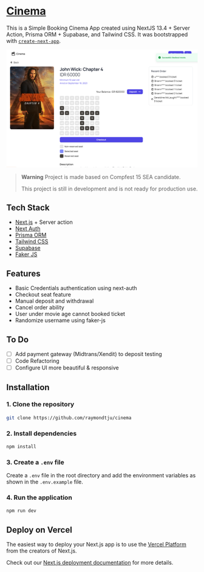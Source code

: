 # [Cinema](https://cn.recrav.com/)

This is a Simple Booking Cinema App created using NextJS 13.4 + Server Action, Prisma ORM + Supabase, and Tailwind CSS. It was bootstrapped with [`create-next-app`](https://github.com/vercel/next.js/tree/canary/packages/create-next-app).

[![Cinema](./public/ss.png)]([https://cn.recrav.com/])

> **Warning**
> Project is made based on Compfest 15 SEA candidate.
> 
> This project is still in development and is not ready for production use.

## Tech Stack

- [Next.js](https://nextjs.org) + Server action
- [Next Auth](https://next-auth.js.org)
- [Prisma ORM](https://prisma.io)
- [Tailwind CSS](https://tailwindcss.com)
- [Supabase](https://supabase.com)
- [Faker JS](https://fakerjs.dev/)

## Features

- Basic Credentials authentication using next-auth
- Checkout seat feature
- Manual deposit and withdrawal
- Cancel order ability
- User under movie age cannot booked ticket
- Randomize username using faker-js

## To Do

- [ ] Add payment gateway (Midtrans/Xendit) to deposit testing
- [ ] Code Refactoring
- [ ] Configure UI more beautiful & responsive

## Installation

### 1. Clone the repository

```bash
git clone https://github.com/raymondtju/cinema
```

### 2. Install dependencies

```bash
npm install
```

### 3. Create a `.env` file

Create a `.env` file in the root directory and add the environment variables as shown in the `.env.example` file.

### 4. Run the application

```bash
npm run dev
```

## Deploy on Vercel

The easiest way to deploy your Next.js app is to use the [Vercel Platform](https://vercel.com/new?utm_medium=default-template&filter=next.js&utm_source=create-next-app&utm_campaign=create-next-app-readme) from the creators of Next.js.

Check out our [Next.js deployment documentation](https://nextjs.org/docs/deployment) for more details.

